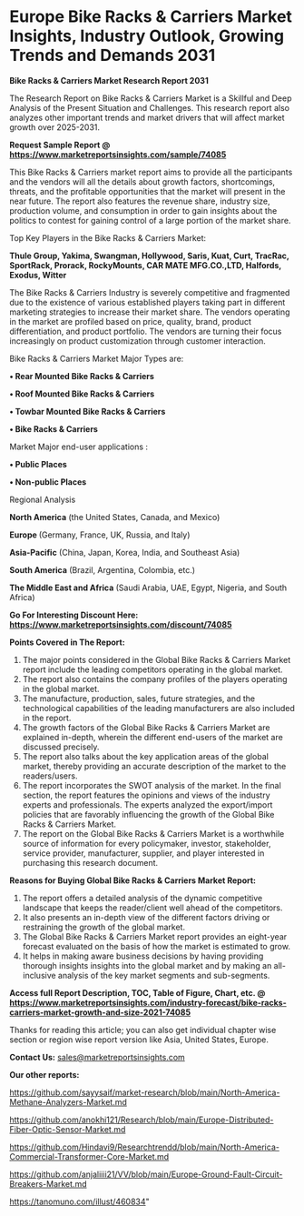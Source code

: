  # Europe Bike Racks & Carriers Market Insights, Industry Outlook, Growing Trends and Demands 2031

<strong>Bike Racks & Carriers Market Research Report 2031</strong>

The Research Report on Bike Racks & Carriers Market is a Skillful and Deep Analysis of the Present Situation and Challenges. This research report also analyzes other important trends and market drivers that will affect market growth over 2025-2031.

<strong>Request Sample Report @ <a href=https://www.marketreportsinsights.com/sample/74085>https://www.marketreportsinsights.com/sample/74085</a></strong>

This Bike Racks & Carriers market report aims to provide all the participants and the vendors will all the details about growth factors, shortcomings, threats, and the profitable opportunities that the market will present in the near future. The report also features the revenue share, industry size, production volume, and consumption in order to gain insights about the politics to contest for gaining control of a large portion of the market share.

Top Key Players in the Bike Racks & Carriers Market:

<strong>Thule Group, Yakima, Swangman, Hollywood, Saris, Kuat, Curt, TracRac, SportRack, Prorack, RockyMounts, CAR MATE MFG.CO.,LTD, Halfords, Exodus, Witter</strong>

The Bike Racks & Carriers Industry is severely competitive and fragmented due to the existence of various established players taking part in different marketing strategies to increase their market share. The vendors operating in the market are profiled based on price, quality, brand, product differentiation, and product portfolio. The vendors are turning their focus increasingly on product customization through customer interaction.

Bike Racks & Carriers Market Major Types are:

<strong>• Rear Mounted Bike Racks & Carriers

• Roof Mounted Bike Racks & Carriers

• Towbar Mounted Bike Racks & Carriers

• Bike Racks & Carriers</strong>

Market Major end-user applications :

<strong>• Public Places

• Non-public Places</strong>

Regional Analysis

</u><strong><b>North America</b></strong> (the United States, Canada, and Mexico)

<strong><b>Europe </b></strong>(Germany, France, UK, Russia, and Italy)

<strong><b>Asia-Pacific</b></strong> (China, Japan, Korea, India, and Southeast Asia)

<strong><b>South America</b></strong> (Brazil, Argentina, Colombia, etc.)

<strong><b>The Middle East and Africa</b></strong> (Saudi Arabia, UAE, Egypt, Nigeria, and South Africa)

<strong>Go For Interesting Discount Here: <a href=https://www.marketreportsinsights.com/discount/74085>https://www.marketreportsinsights.com/discount/74085</a></strong>

<strong>Points Covered in The Report:</strong>
<ol>
  <li>The major points considered in the Global Bike Racks & Carriers Market report include the leading competitors operating in the global market.</li>
  <li>The report also contains the company profiles of the players operating in the global market.</li>
  <li>The manufacture, production, sales, future strategies, and the technological capabilities of the leading manufacturers are also included in the report.</li>
  <li>The growth factors of the Global Bike Racks & Carriers Market are explained in-depth, wherein the different end-users of the market are discussed precisely.</li>
  <li>The report also talks about the key application areas of the global market, thereby providing an accurate description of the market to the readers/users.</li>
  <li>The report incorporates the SWOT analysis of the market. In the final section, the report features the opinions and views of the industry experts and professionals. The experts analyzed the export/import policies that are favorably influencing the growth of the Global Bike Racks & Carriers Market.</li>
  <li>The report on the Global Bike Racks & Carriers Market is a worthwhile source of information for every policymaker, investor, stakeholder, service provider, manufacturer, supplier, and player interested in purchasing this research document.</li>
</ol>
<strong>Reasons for Buying Global Bike Racks & Carriers Market Report:</strong>

<ol>
  <li>The report offers a detailed analysis of the dynamic competitive landscape that keeps the reader/client well ahead of the competitors.</li>
  <li>It also presents an in-depth view of the different factors driving or restraining the growth of the global market.</li>
  <li>The Global Bike Racks & Carriers Market report provides an eight-year forecast evaluated on the basis of how the market is estimated to grow.</li>
  <li>It helps in making aware business decisions by having providing thorough insights insights into the global market and by making an all-inclusive analysis of the key market segments and sub-segments.</li>
</ol>
<strong>Access full Report Description, TOC, Table of Figure, Chart, etc. @ <a href=https://www.marketreportsinsights.com/industry-forecast/bike-racks-carriers-market-growth-and-size-2021-74085>https://www.marketreportsinsights.com/industry-forecast/bike-racks-carriers-market-growth-and-size-2021-74085</a></strong>


Thanks for reading this article; you can also get individual chapter wise section or region wise report version like Asia, United States, Europe.

<strong>Contact Us:</strong>
sales@marketreportsinsights.com

<strong>Our other reports:</strong>

<a href=https://github.com/sayysaif/market-research/blob/main/North-America-Methane-Analyzers-Market.md>https://github.com/sayysaif/market-research/blob/main/North-America-Methane-Analyzers-Market.md</a>

<a href=https://github.com/anokhi121/Research/blob/main/Europe-Distributed-Fiber-Optic-Sensor-Market.md>https://github.com/anokhi121/Research/blob/main/Europe-Distributed-Fiber-Optic-Sensor-Market.md</a>

<a href=https://github.com/Hindavi9/Researchtrendd/blob/main/North-America-Commercial-Transformer-Core-Market.md>https://github.com/Hindavi9/Researchtrendd/blob/main/North-America-Commercial-Transformer-Core-Market.md</a>

<a href=https://github.com/anjaliiii21/VV/blob/main/Europe-Ground-Fault-Circuit-Breakers-Market.md>https://github.com/anjaliiii21/VV/blob/main/Europe-Ground-Fault-Circuit-Breakers-Market.md</a>

<a href=https://tanomuno.com/illust/460834>https://tanomuno.com/illust/460834</a>"
